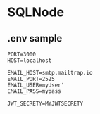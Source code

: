 # SQLNode

## .env sample

````
PORT=3000
HOST=localhost

EMAIL_HOST=smtp.mailtrap.io
EMAIL_PORT=2525
EMAIL_USER=myUser'
EMAIL_PASS=mypass

JWT_SECRETY=MYJWTSECRETY

````

